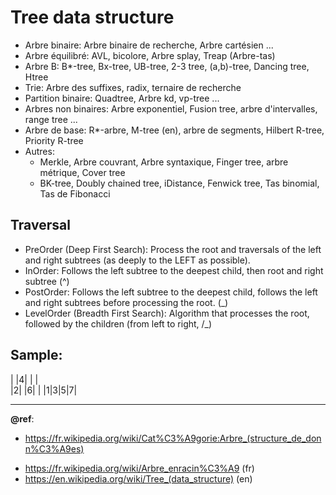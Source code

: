# Tree data structure

- Arbre binaire: Arbre binaire de recherche, Arbre cartésien ...
- Arbre équilibré: AVL, bicolore, Arbre splay, Treap (Arbre-tas)
- Arbre B: B*-tree, Bx-tree, UB-tree, 2-3 tree, (a,b)-tree, Dancing tree, Htree
- Trie: Arbre des suffixes, radix, ternaire de recherche
- Partition binaire: Quadtree, Arbre kd, vp-tree ...
- Arbres non binaires: Arbre exponentiel, Fusion tree, arbre d'intervalles, range tree ...
- Arbre de base: R*-arbre, M-tree (en), arbre de segments, Hilbert R-tree, Priority R-tree
- Autres:
  + Merkle, Arbre couvrant, Arbre syntaxique, Finger tree, arbre métrique, Cover tree
  + BK-tree, Doubly chained tree, iDistance, Fenwick tree, Tas binomial, Tas de Fibonacci

## Traversal
- PreOrder (Deep First Search): Process the root and traversals of the left and right subtrees (as deeply to the LEFT as possible).
- InOrder: Follows the left subtree to the deepest child, then root and right subtree (^)
- PostOrder: Follows the left subtree to the deepest child, follows the left and right subtrees before processing the root. (_\)
- LevelOrder (Breadth First Search): Algorithm that processes the root, followed by the children (from left to right, /_)

Sample:  
----
| |4| | |  
|2| |6| |
|1|3|5|7|  

---
**@ref**: 
- https://fr.wikipedia.org/wiki/Cat%C3%A9gorie:Arbre_(structure_de_donn%C3%A9es)

+ https://fr.wikipedia.org/wiki/Arbre_enracin%C3%A9 (fr)
+ https://en.wikipedia.org/wiki/Tree_(data_structure) (en)
